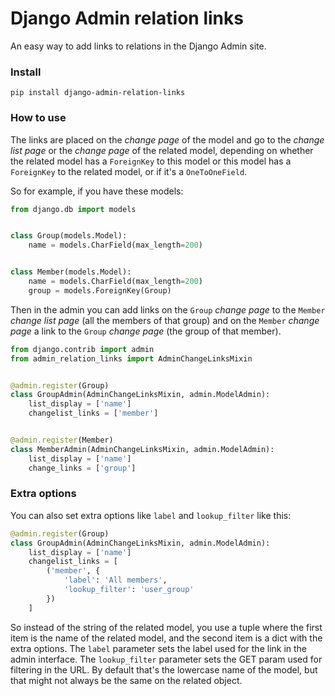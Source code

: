 # Django Admin relation links

An easy way to add links to relations in the Django Admin site.

### Install

    pip install django-admin-relation-links

### How to use

The links are placed on the *change page* of the model and go to the *change
list page* or the *change page* of the related model, depending on whether the
related model has a `ForeignKey` to this model or this model has a `ForeignKey`
to the related model, or if it's a `OneToOneField`.

So for example, if you have these models:


```python
from django.db import models


class Group(models.Model):
    name = models.CharField(max_length=200)


class Member(models.Model):
    name = models.CharField(max_length=200)
    group = models.ForeignKey(Group)
```


Then in the admin you can add links on the `Group` *change page* to the
`Member` *change list page* (all the members of that group) and on the `Member`
*change page* a link to the `Group` *change page* (the group of that member).

```python
from django.contrib import admin
from admin_relation_links import AdminChangeLinksMixin


@admin.register(Group)
class GroupAdmin(AdminChangeLinksMixin, admin.ModelAdmin):
    list_display = ['name']
    changelist_links = ['member']


@admin.register(Member)
class MemberAdmin(AdminChangeLinksMixin, admin.ModelAdmin):
    list_display = ['name']
    change_links = ['group']
```


### Extra options

You can also set extra options like `label` and `lookup_filter` like this:

```python
@admin.register(Group)
class GroupAdmin(AdminChangeLinksMixin, admin.ModelAdmin):
    list_display = ['name']
    changelist_links = [
        ('member', {
            'label': 'All members',
            'lookup_filter': 'user_group'
        })
    ]
```

So instead of the string of the related model, you use a tuple where the first
item is the name of the related model, and the second item is a dict with the
extra options. The `label` parameter sets the label used for the link in the
admin interface. The `lookup_filter` parameter sets the GET param used for
filtering in the URL. By default that's the lowercase name of the model, but
that might not always be the same on the related object.
